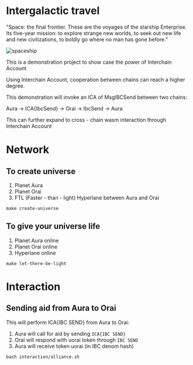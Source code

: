 # Intergalactic travel

"Space: the final frontier. 
These are the voyages of the starship Enterprise. 
Its five-year mission: to explore strange new worlds, to seek out new life and new civilizations, to boldly go where no man has gone before."

![spaceship](spaceship.avif)

This is a demonstration project to show case the power of Interchain Account

Using Interchain Account, cooperation between chains can reach a higher degree.

This demonstration will invoke an ICA of MsgIBCSend between two chains:

Aura -> ICA{IbcSend} -> Orai -> IbcSend -> Aura

This can further expand to cross - chain wasm interaction through Interchain Account
# Network

## To create universe
1. Planet Aura
2. Planet Orai
3. FTL (Faster - than - light) Hyperlane between Aura and Orai

```
make create-universe
```

## To give your universe life
1. Planet Aura online
2. Planet Orai online
3. Hyperlane online

```
make let-there-be-light
```

# Interaction

## Sending aid from Aura to Orai
This will perform ICA{IBC SEND} from Aura to Orai:
1. Aura will call for aid by sending `ICA{IBC SEND}`
2. Orai will respond with uorai token through `IBC SEND`
3. Aura will receive token uorai (in IBC denom hash)

```
bash interaction/alliance.sh
```
